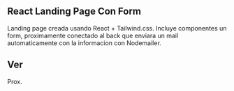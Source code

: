 ## React Landing Page Con Form
Landing page creada usando React + Tailwind.css.
Incluye componentes un form, proximamente conectado al back que enviara un mail automaticamente con la informacion con Nodemailer.

## Ver
Prox.
